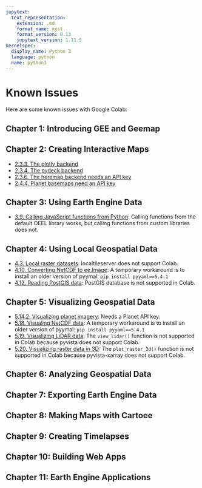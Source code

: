```yaml
---
jupytext:
  text_representation:
    extension: .md
    format_name: myst
    format_version: 0.13
    jupytext_version: 1.11.5
kernelspec:
  display_name: Python 3
  language: python
  name: python3
---
```


# Known Issues

Here are some known issues with Google Colab:

## Chapter 1: Introducing GEE and Geemap

## Chapter 2: Creating Interactive Maps

- [2.3.3. The plotly backend](https://book.geemap.org/chapters/02_maps.html#plotly)
- [2.3.4. The pydeck backend](https://book.geemap.org/chapters/02_maps.html#pydeck)
- [2.3.6. The heremap backend needs an API key](https://book.geemap.org/chapters/02_maps.html#heremap)
- [2.4.4. Planet basemaps need an API key](https://book.geemap.org/chapters/02_maps.html#planet-basemaps)

## Chapter 3: Using Earth Engine Data

- [3.9. Calling JavaScript functions from Python](https://book.geemap.org/chapters/03_gee_data.html#calling-javascript-functions-from-python): Calling functions from the default OEEL library works, but calling functions from custom libraries does not.

## Chapter 4: Using Local Geospatial Data

- [4.3. Local raster datasets](https://book.geemap.org/chapters/04_local_data.html#local-raster-datasets): localtileserver does not support Colab.
- [4.10. Converting NetCDF to ee.Image](https://book.geemap.org/chapters/04_local_data.html#converting-netcdf-to-ee-image): A temporary workaround is to install an older version of pyymal: `pip install pyyaml==5.4.1`
- [4.12. Reading PostGIS data](https://book.geemap.org/chapters/04_local_data.html#reading-postgis-data): PostGIS database is not supported in Colab.

## Chapter 5: Visualizing Geospatial Data

- [5.14.2. Visualizing planet imagery](https://book.geemap.org/chapters/05_data_viz.html#visualizing-planet-imagery): Needs a Planet API key.
- [5.18. Visualing NetCDF data](https://book.geemap.org/chapters/05_data_viz.html#visualing-netcdf-data): A temporary workaround is to install an older version of pyymal: `pip install pyyaml==5.4.1`
- [5.19. Visualizing LiDAR data](https://book.geemap.org/chapters/05_data_viz.html#visualizing-lidar-data): The `view_lidar()` function is not supported in Colab because pyvista does not support Colab.
- [5.20. Visualizing raster data in 3D](https://book.geemap.org/chapters/05_data_viz.html#visualizing-raster-data-in-3d): The `plot_raster_3d()` function is not supported in Colab because pyvista-xarray does not support Colab.

## Chapter 6: Analyzing Geospatial Data

## Chapter 7: Exporting Earth Engine Data

## Chapter 8: Making Maps with Cartoee

## Chapter 9: Creating Timelapses

## Chapter 10: Building Web Apps

## Chapter 11: Earth Engine Applications
